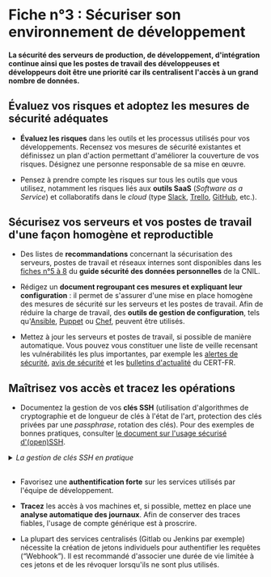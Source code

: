 # Fiche n°3 : Sécuriser son environnement de développement

#### La sécurité des serveurs de production, de développement, d'intégration continue ainsi que les postes de travail des développeuses et développeurs doit être une priorité car ils centralisent l'accès à un grand nombre de données.

## Évaluez vos risques et adoptez les mesures de sécurité adéquates

* **Évaluez les risques** dans les outils et les processus utilisés pour vos développements. Recensez vos mesures de sécurité existantes et définissez un plan d'action permettant d'améliorer la couverture de vos risques. Désignez une personne responsable de sa mise en œuvre.

* Pensez à prendre compte les risques sur tous les outils que vous utilisez, notamment les risques liés aux **outils SaaS** (_Software as a Service_) et collaboratifs dans le _cloud_ (type [Slack](https://slack.com), [Trello](https://trello.com), [GitHub](https://github.com), etc.).

## Sécurisez vos serveurs et vos postes de travail d'une façon homogène et reproductible

* Des listes de **recommandations** concernant la sécurisation des serveurs, postes de travail et réseaux internes sont disponibles dans les [fiches n°5 à 8](https://www.cnil.fr/fr/principes-cles/guide-de-la-securite-des-donnees-personnelles) du **guide sécurité des données personnelles** de la CNIL.

* Rédigez un **document regroupant ces mesures et expliquant leur configuration** : il permet de s'assurer d'une mise en place homogène des mesures de sécurité sur les serveurs et les postes de travail. Afin de réduire la charge de travail, des **outils de gestion de configuration**, tels qu'[Ansible](https://github.com/ansible/ansible), [Puppet](https://github.com/puppetlabs/puppet) ou [Chef](https://github.com/chef/chef), peuvent être utilisés.

* Mettez à jour les serveurs et postes de travail, si possible de manière automatique. Vous pouvez vous constituer une liste de veille recensant les vulnérabilités les plus importantes, par exemple les [alertes de sécurité](https://www.cert.ssi.gouv.fr/alerte/), [avis de sécurité](https://www.cert.ssi.gouv.fr/avis/) et les [bulletins d'actualité](https://www.cert.ssi.gouv.fr/actualite/) du CERT-FR.

## Maîtrisez vos accès et tracez les opérations

* Documentez la gestion de vos **clés SSH** (utilisation d'algorithmes de cryptographie et de longueur de clés à l'état de l'art, protection des clés privées par une _passphrase_, rotation des clés). Pour des exemples de bonnes pratiques, consulter [le document sur l'usage sécurisé d'(open)SSH](https://www.ssi.gouv.fr/uploads/2014/01/NT_OpenSSH.pdf).

<details>
     <summary> <em>La gestion de clés SSH en pratique</em></summary>
<br>

Si vous devez vous connecter à un service en ligne ou à l'un de vos serveurs, faites le choix d'algorithme asymétriques, ECDSA ou bien RSA.

Par exemple en utilisant l'outil ssh-keygen (disponible sous linux et OSX), utiliser les commandes :
```bash
ssh-keygen -t ed25519
```
Cette commande va créer ou utiliser votre répertoire de clés SSH, par exemple sur Linux `/home/username/.ssh/`), et y écrire deux éléments : une clé privée et une clé publique.

Vous pouvez alors soit envoyer la clé publique au serveur pour le configurer (si vous avez un moyen d'authentification préexistant), soit la copier dans votre presse-papier pour la fournir au service que vous souhaitez utiliser :

```bash
#Pour envoyer :
ssh-copy-id -i ~/.ssh/key.pub user@host
#Pour copier sur des systèmes Debian ou Ubuntu:
sudo apt install xclip
xclip -sel clip < ~/.ssh/key.pub
```
La clé privée ne doit jamais être envoyée ou partagée avec un tiers. Pour plus d'info sur les mesures organisationnelles à mettre en place pour une bonne gestion des clés, voir la norme [NISTIR 7966](https://nvlpubs.nist.gov/nistpubs/ir/2015/NIST.IR.7966.pdf).

</details>
<br>

* Favorisez une **authentification forte** sur les services utilisés par l'équipe de développement.

* **Tracez** les accès à vos machines et, si possible, mettez en place une **analyse automatique des journaux**. Afin de conserver des traces fiables, l'usage de compte générique est à proscrire.

* La plupart des services centralisés (Gitlab ou Jenkins par exemple) nécessite la création de jetons individuels pour authentifier les requêtes (“Webhook”). Il est recommandé d'associer une durée de vie limitée à ces jetons et de les révoquer lorsqu'ils ne sont plus utilisés.

